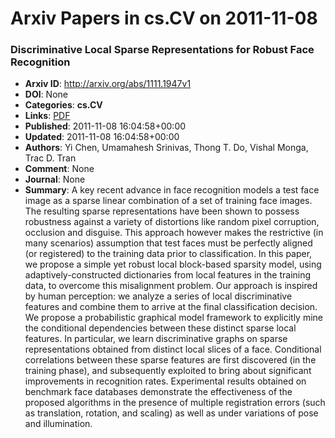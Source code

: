 # Arxiv Papers in cs.CV on 2011-11-08
### Discriminative Local Sparse Representations for Robust Face Recognition
- **Arxiv ID**: http://arxiv.org/abs/1111.1947v1
- **DOI**: None
- **Categories**: **cs.CV**
- **Links**: [PDF](http://arxiv.org/pdf/1111.1947v1)
- **Published**: 2011-11-08 16:04:58+00:00
- **Updated**: 2011-11-08 16:04:58+00:00
- **Authors**: Yi Chen, Umamahesh Srinivas, Thong T. Do, Vishal Monga, Trac D. Tran
- **Comment**: None
- **Journal**: None
- **Summary**: A key recent advance in face recognition models a test face image as a sparse linear combination of a set of training face images. The resulting sparse representations have been shown to possess robustness against a variety of distortions like random pixel corruption, occlusion and disguise. This approach however makes the restrictive (in many scenarios) assumption that test faces must be perfectly aligned (or registered) to the training data prior to classification. In this paper, we propose a simple yet robust local block-based sparsity model, using adaptively-constructed dictionaries from local features in the training data, to overcome this misalignment problem. Our approach is inspired by human perception: we analyze a series of local discriminative features and combine them to arrive at the final classification decision. We propose a probabilistic graphical model framework to explicitly mine the conditional dependencies between these distinct sparse local features. In particular, we learn discriminative graphs on sparse representations obtained from distinct local slices of a face. Conditional correlations between these sparse features are first discovered (in the training phase), and subsequently exploited to bring about significant improvements in recognition rates. Experimental results obtained on benchmark face databases demonstrate the effectiveness of the proposed algorithms in the presence of multiple registration errors (such as translation, rotation, and scaling) as well as under variations of pose and illumination.



